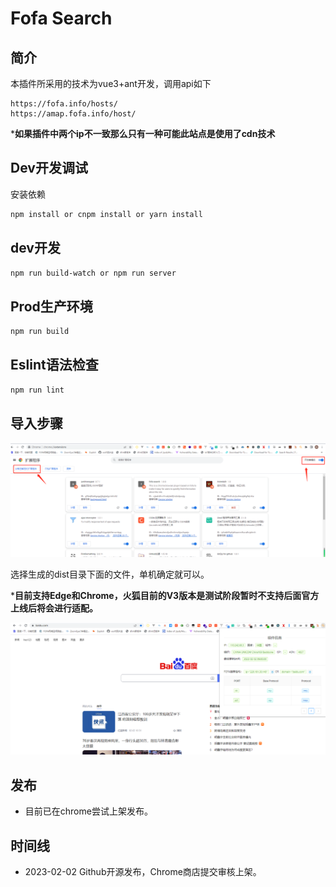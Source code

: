 # Fofa Search

## 简介

本插件所采用的技术为vue3+ant开发，调用api如下

```
https://fofa.info/hosts/
https://amap.fofa.info/host/
```

***如果插件中两个ip不一致那么只有一种可能此站点是使用了cdn技术**

## Dev开发调试

安装依赖

```bash
npm install or cnpm install or yarn install
```

## dev开发

```bash
npm run build-watch or npm run server
```

## Prod生产环境

```bash
npm run build
```

## Eslint语法检查

```bash
npm run lint
```

## 导入步骤

![image-20230202141232092](images/image-20230202141232092.png) 

选择生成的dist目录下面的文件，单机确定就可以。

***目前支持Edge和Chrome，火狐目前的V3版本是测试阶段暂时不支持后面官方上线后将会进行适配。**

![image-20230202141548827](images/image-20230202141548827.png) 

## 发布

- 目前已在chrome尝试上架发布。

## 时间线

-  2023-02-02 Github开源发布，Chrome商店提交审核上架。
